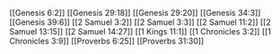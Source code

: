 [[Genesis 6:2]]
[[Genesis 29:18]]
[[Genesis 29:20]]
[[Genesis 34:3]]
[[Genesis 39:6]]
[[2 Samuel 3:2]]
[[2 Samuel 3:3]]
[[2 Samuel 11:2]]
[[2 Samuel 13:15]]
[[2 Samuel 14:27]]
[[1 Kings 11:1]]
[[1 Chronicles 3:2]]
[[1 Chronicles 3:9]]
[[Proverbs 6:25]]
[[Proverbs 31:30]]
